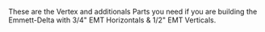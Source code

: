 These are the Vertex and additionals Parts you need if you are building the Emmett-Delta with 3/4" EMT Horizontals & 1/2" EMT Verticals.
